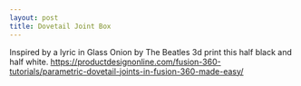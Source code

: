 ```yaml
---
layout: post
title: Dovetail Joint Box
---
```


Inspired by a lyric in Glass Onion by The Beatles
3d print this half black and half white.
<https://productdesignonline.com/fusion-360-tutorials/parametric-dovetail-joints-in-fusion-360-made-easy/>
